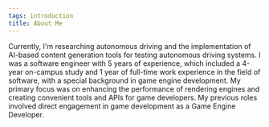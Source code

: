 ```yaml
---
tags: introduction
title: About Me
---
```


Currently, I'm researching autonomous driving and the implementation of AI-based content generation tools for testing autonomous driving systems. I was a software engineer with 5 years of experience, which included a 4-year on-campus study and 1 year of full-time work experience in the field of software, with a special background in game engine development. My primary focus was on enhancing the performance of rendering engines and creating convenient tools and APIs for game developers. My previous roles involved direct engagement in game development as a Game Engine Developer.